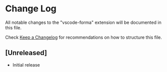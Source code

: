 # Change Log
All notable changes to the "vscode-forma" extension will be documented in this file.

Check [Keep a Changelog](http://keepachangelog.com/) for recommendations on how to structure this file.

## [Unreleased]
- Initial release